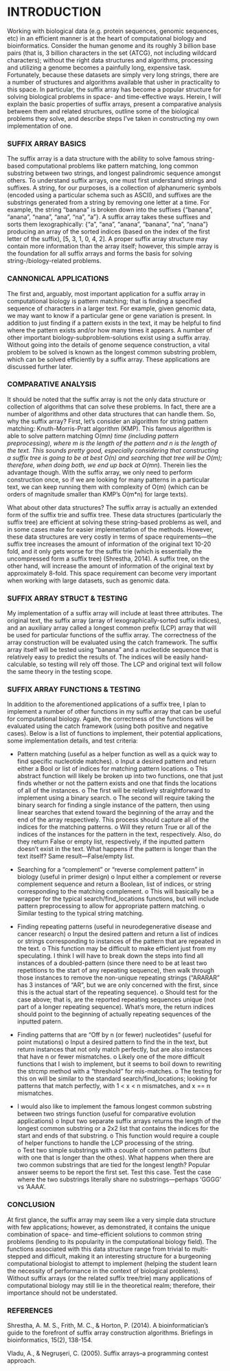 <h1>INTRODUCTION</h1>

Working with biological data (e.g. protein sequences, genomic sequences, etc) in an efficient manner is at the heart of computational biology and bioinformatics.  Consider the human genome and its roughly 3 billion base pairs (that is, 3 billion characters in the set {ATCG}, not including wildcard characters); without the right data structures and algorithms, processing and utilizing a genome becomes a painfully long, expensive task.  Fortunately, because these datasets are simply very long strings, there are a number of structures and algorithms available that usher in practicality to this space.  In particular, the suffix array has become a popular structure for solving biological problems in space- and time-effective ways.  Herein, I will explain the basic properties of suffix arrays, present a comparative analysis between them and related structures, outline some of the biological problems they solve, and describe steps I’ve taken in constructing my own implementation of one.

<h3>SUFFIX ARRAY BASICS</h3>

The suffix array is a data structure with the ability to solve famous string-based computational problems like pattern matching, long common substring between two strings, and longest palindromic sequence amongst others.  To understand suffix arrays, one must first understand strings and suffixes.  A string, for our purposes, is a collection of alphanumeric symbols (encoded using a particular schema such as ASCII), and suffixes are the substrings generated from a string by removing one letter at a time.  For example, the string “banana” is broken down into the suffixes {“banana”, “anana”, “nana”, “ana”, “na”, “a”}.  A suffix array takes these suffixes and sorts them lexographically:  {“a”, “ana”, “anana”, “banana”, “na”, “nana”} producing an array of the sorted indices (based on the index of the first letter of the suffix), [5, 3, 1, 0, 4, 2].  A proper suffix array structure may contain more information than the array itself; however, this simple array is the foundation for all suffix arrays and forms the basis for solving string-/biology-related problems.

<h3>CANNONICAL APPLICATIONS</h3>

The first and, arguably, most important application for a suffix array in computational biology is pattern matching; that is finding a specified sequence of characters in a larger text.  For example, given genomic data, we may want to know if a particular gene or gene variation is present.  In addition to just finding if a pattern exists in the text, it may be helpful to find where the pattern exists and/or how many times it appears.  A number of other important biology-subproblem-solutions exist using a suffix array.  Without going into the details of genome sequence construction, a vital problem to be solved is known as the longest common substring problem, which can be solved efficiently by a suffix array.  These applications are discussed further later.

<h3>COMPARATIVE ANALYSIS</h3>

It should be noted that the suffix array is not the only data structure or collection of algorithms that can solve these problems.  In fact, there are a number of algorithms and other data structures that can handle them.  So, why the suffix array?  First, let’s consider an algorithm for string pattern matching:  Knuth-Morris-Pratt algorithm (KMP).  This famous algorithm is able to solve pattern matching O(m*n) time (including pattern preprocessing), where m is the length of the pattern and n is the length of the text.  This sounds pretty good, especially considering that constructing a suffix tree is going to be at best O(n) and searching that tree will be O(m); therefore, when doing both, we end up back at O(m*n).  Therein lies the advantage though.  With the suffix array, we only need to perform construction once, so if we are looking for many patterns in a particular text, we can keep running them with complexity of O(m) (which can be orders of magnitude smaller than KMP’s O(m*n) for large texts).

What about other data structures?  The suffix array is actually an extended form of the suffix trie and suffix tree.  These data structures (particularly the suffix tree) are efficient at solving these string-based problems as well, and in some cases make for easier implementation of the methods.  However, these data structures are very costly in terms of space requirements—the suffix tree increases the amount of information of the original text 10-20 fold, and it only gets worse for the suffix trie (which is essentially the uncompressed form a suffix tree) (Shrestha, 2014).  A suffix tree, on the other hand, will increase the amount of information of the original text by approximately 8-fold.  This space requirement can become very important when working with large datasets, such as genomic data.


<h3>SUFFIX ARRAY STRUCT & TESTING</h3>

My implementation of a suffix array will include at least three attributes.  The original text, the suffix array (array of lexographically-sorted suffix indices), and an auxiliary array called a longest common prefix (LCP) array that will be used for particular functions of the suffix array.  The correctness of the array construction will be evaluated using the catch framework.  The suffix array itself will be tested using “banana” and a nucleotide sequence that is relatively easy to predict the results of.  The indices will be easily hand-calculable, so testing will rely off those.  The LCP and original text will follow the same theory in the testing scope.  

<h3>SUFFIX ARRAY FUNCTIONS & TESTING</h3>

In addition to the aforementioned applications of a suffix tree, I plan to implement a number of other functions in my suffix array that can be useful for computational biology.  Again, the correctness of the functions will be evaluated using the catch framework (using both positive and negative cases).  Below is a list of functions to implement, their potential applications, some implementation details, and test criteria:

-	Pattern matching (useful as a helper function as well as a quick way to find specific nucleotide matches).
o	Input a desired pattern and return either a Bool or list of indices for matching pattern locations.
o	This abstract function will likely be broken up into two functions, one that just finds whether or not the pattern exists and one that finds the locations of all of the instances.
o	The first will be relatively straightforward to implement using a binary search.
o	The second will require taking the binary search for finding a single instance of the pattern, then using linear searches that extend toward the beginning of the array and the end of the array respectively.  This process should capture all of the indices for the matching patterns. 
o	Will they return True or all of the indices of the instances for the pattern in the text, respectively.  Also, do they return False or empty list, respectively, if the inputted pattern doesn’t exist in the text.  What happens if the pattern is longer than the text itself?  Same result—False/empty list.

-	Searching for a “complement” or “reverse complement pattern” in biology (useful in primer design)
o	Input either a complement or reverse complement sequence and return a Boolean, list of indices, or string corresponding to the matching complement. 
o	This will basically be a wrapper for the typical search/find_locations functions, but will include pattern preprocessing to allow for appropriate pattern matching.
o	Similar testing to the typical string matching.

-	Finding repeating patterns (useful in neurodegenerative disease and cancer research)
o	Input the desired pattern and return a list of indices or strings corresponding to instances of the pattern that are repeated in the text.
o	This function may be difficult to make efficient just from my speculating.  I think I will have to break down the steps into find all instances of a doubled-pattern (since there need to be at least two repetitions to the start of any repeating sequence), then walk through those instances to remove the non-unique repeating strings (“ARARAR” has 3 instances of “AR”, but we are only concerned with the first, since this is the actual start of the repeating sequence).
o	Should test for the case above; that is, are the reported repeating sequences unique (not part of a longer repeating sequence).  What’s more, the return indices should point to the beginning of actually repeating sequences of the inputted patern.

-	Finding patterns that are “Off by n (or fewer) nucleotides” (useful for point mutations)
o	Input a desired pattern to find the in the text, but return instances that not only match perfectly, but are also instances that have n or fewer mismatches.
o	Likely one of the more difficult functions that I wish to implement, but it seems to boil down to rewriting the strcmp method with a “threshold” for mis-matches.
o	The testing for this on will be similar to the standard search/find_locations; looking for patterns that match perfectly, with 1 < x < n mismatches, and x == n mismatches.   

-	I would also like to implement the famous longest common substring between two strings function (useful for comparative evolution applications)
o	Input two separate suffix arrays returns the length of the longest common substring or a 2x2 list that contains the indices for the start and ends of that substring. 
o	This function would require a couple of helper functions to handle the LCP processing of the string.  
o	Test two simple substrings with a couple of common patterns (but with one that is longer than the othes).  What happens when there are two common substrings that are tied for the longest length?  Popular answer seems to be report the first set.  Test this case.  Test the case where the two substrings literally share no substrings—perhaps ‘GGGG’ vs ‘AAAA’.







<h3>CONCLUSION</h3>

At first glance, the suffix array may seem like a very simple data structure with few applications; however, as demonstrated, it contains the unique combination of space- and time-efficient solutions to common string problems (lending to its popularity in the computational biology field).  The functions associated with this data structure range from trivial to multi-stepped and difficult, making it an interesting structure for a burgeoning computational biologist to attempt to implement (helping the student learn the necessity of performance in the context of biological problems).  Without suffix arrays (or the related suffix tree/trie) many applications of computational biology may still lie in the theoretical realm; therefore, their importance should not be understated.

<h3>REFERENCES</h3>

Shrestha, A. M. S., Frith, M. C., & Horton, P. (2014). A bioinformatician’s guide to the forefront of suffix array construction algorithms. Briefings in bioinformatics, 15(2), 138-154.

Vladu, A., & Negruşeri, C. (2005). Suffix arrays–a programming contest approach.












